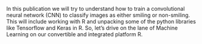 
In this publication we will try to understand how to train a convolutional neural network (CNN) to classify images as either smiling or non-smiling. This will include working with R and unpacking some of the python libraries like Tensorflow and Keras in R. So, let’s drive on the lane of Machine Learning on our convertible and integrated platform R.
